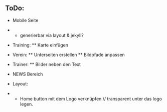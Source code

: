 
ToDo:
-----

* Mobile Seite
* * generierbar via layout & jekyll?

* Training: 
** Karte einfügen
* Verein:
** Unterseiten erstellen
** Bildpfade anpassen
* Trainer:
** Bilder neben den Text

* NEWS Bereich
* Layout: 
* * Home button mit dem Logo verknüpfen // transparent unter das logo legen.
